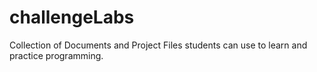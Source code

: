 # challengeLabs
Collection of Documents and Project Files students can use to learn and practice programming.
